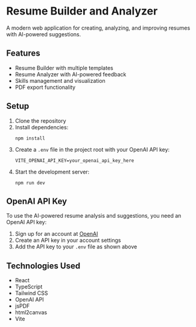 # Resume Builder and Analyzer

A modern web application for creating, analyzing, and improving resumes with AI-powered suggestions.

## Features

- Resume Builder with multiple templates
- Resume Analyzer with AI-powered feedback
- Skills management and visualization
- PDF export functionality

## Setup

1. Clone the repository
2. Install dependencies:
   ```
   npm install
   ```
3. Create a `.env` file in the project root with your OpenAI API key:
   ```
   VITE_OPENAI_API_KEY=your_openai_api_key_here
   ```
4. Start the development server:
   ```
   npm run dev
   ```

## OpenAI API Key

To use the AI-powered resume analysis and suggestions, you need an OpenAI API key:

1. Sign up for an account at [OpenAI](https://platform.openai.com/)
2. Create an API key in your account settings
3. Add the API key to your `.env` file as shown above

## Technologies Used

- React
- TypeScript
- Tailwind CSS
- OpenAI API
- jsPDF
- html2canvas
- Vite 